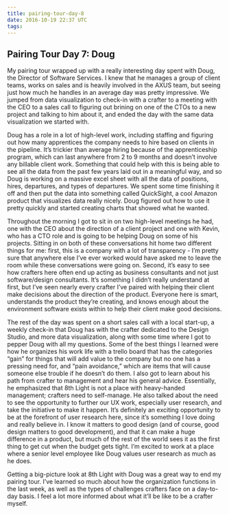```yaml
---
title: pairing-tour-day-8
date: 2016-10-19 22:37 UTC
tags:
---
```


<section class="article-container">

<h1>Pairing Tour Day 7: Doug</h1>

<p>My pairing tour wrapped up with a really interesting day spent with Doug, the Director of Software Services. I knew that he manages a group of client teams, works on sales and is heavily involved in the AXUS team, but seeing just how much he handles in an average day was pretty impressive. We jumped from data visualization to check-in with a crafter to a meeting with the CEO to a sales call to figuring out brining on one of the CTOs to a new project and talking to him about it, and ended the day with the same data visualization we started with.</p>

<p>Doug has a role in a lot of high-level work, including staffing and figuring out how many apprentices the company needs to hire based on clients in the pipeline. It’s trickier than average hiring because of the apprenticeship program, which can last anywhere from 2 to 9 months and doesn’t involve any billable client work. Something that could help with this is being able to see all the data from the past few years laid out in a meaningful way, and so Doug is working on a massive excel sheet with all the data of positions, hires, departures, and types of departures. We spent some time finishing it off and then put the data into something called QuickSight, a cool Amazon product that visualizes data really nicely. Doug figured out how to use it pretty quickly and started creating charts that showed what he wanted.</p>

<p>Throughout the morning I got to sit in on two high-level meetings he had, one with the CEO about the direction of a client project and one with Kevin, who has a CTO role and is going to be helping Doug on some of his projects. Sitting in on both of these conversations hit home two different things for me: first, this is a company with a lot of transparency - I’m pretty sure that anywhere else I’ve ever worked would have asked me to leave the room while these conversations were going on. Second, it’s easy to see how crafters here often end up acting as business consultants and not just software/design consultants. It’s something I didn’t really understand at first, but I’ve seen nearly every crafter I’ve paired with helping their client make decisions about the direction of the product. Everyone here is smart, understands the product they’re creating, and knows enough about the environment software exists within to help their client make good decisions.</p> 

<p>The rest of the day was spent on a short sales call with a local start-up, a weekly check-in that Doug has with the crafter dedicated to the Design Studio, and more data visualization, along with some time where I got to pepper Doug with all my questions. Some of the best things I learned were how he organizes his work life with a trello board that has the categories “gain” for things that will add value to the company but no one has a pressing need for, and “pain avoidance,” which are items that will cause someone else trouble if he doesn’t do them. I also got to learn about his path from crafter to management and hear his general advice. Essentially, he emphasized that 8th Light is not a place with heavy-handed management; crafters need to self-manage. He also talked about the need to see the opportunity to further our UX work, especially user research, and take the initiative to make it happen. It’s definitely an exciting opportunity to be at the forefront of user research here, since it’s something I love doing and really believe in. I know it matters to good design (and of course, good design matters to good development), and that it can make a huge difference in a product, but much of the rest of the world sees it as the first thing to get cut when the budget gets tight. I’m excited to work at a place where a senior level employee like Doug values user research as much as he does.</p> 

<p>Getting a big-picture look at 8th Light with Doug was a great way to end my pairing tour. I’ve learned so much about how the organization functions in the last week, as well as the types of challenges crafters face on a day-to-day basis. I feel a lot more informed about what it’ll be like to be a crafter myself.</p>

</section>